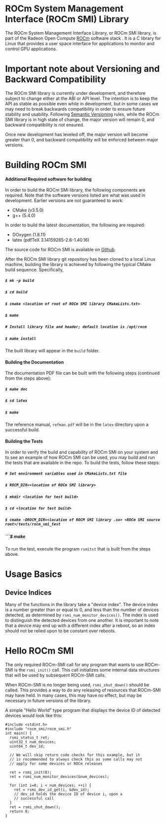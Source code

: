 
# ROCm System Management Interface (ROCm SMI) Library

The ROCm System Management Interface Library, or ROCm SMI library, is part of the Radeon Open Compute [ROCm](https://github.com/RadeonOpenCompute) software stack . It is a C library for Linux that provides a user space interface for applications to monitor and control GPU applications. 

# Important note about Versioning and Backward Compatibility
The ROCm SMI library is currently under development, and therefore subject to change either at the ABI or API level. The intention is to keep the API as stable as possible even while in development, but in some cases we may need to break backwards compatibility in order to ensure future stability and usability. Following [Semantic Versioning](https://semver.org/) rules, while the ROCm SMI library is in high state of change, the major version will remain 0, and backward compatibility is not ensured.

Once new development has leveled off, the major version will become greater than 0, and backward compatibility will be enforced between major versions.

# Building ROCm SMI

#### Additional Required software for building
In order to build the ROCm SMI library, the following components are required. Note that the software versions listed are what was used in development. Earlier versions are not guaranteed to work:
* CMake (v3.5.0)
* g++ (5.4.0)

In order to build the latest documentation, the following are required:
* DOxygen (1.8.11)
* latex (pdfTeX 3.14159265-2.6-1.40.16)

The source code for ROCm SMI is available on [Github](https://github.com/RadeonOpenCompute/rocm_smi_lib).

After the ROCm SMI library git repository has been cloned to a local Linux machine, building the library is achieved by following the typical CMake build sequence. Specifically,
##### ```$ mk -p build```
##### ```$ cd build```
##### ```$ cmake <location of root of ROCm SMI library CMakeLists.txt>```
##### ```$ make```
##### ```# Install library file and header; default location is /opt/rocm```
##### ```$ make install```
The built library will appear in the `build` folder.

#### Building the Documentation
The documentation PDF file can be built with the following steps (continued from the steps above):
##### ```$ make doc```
##### ```$ cd latex```
##### ```$ make```
The reference manual, `refman.pdf` will be in the `latex` directory upon a successful build.

#### Building the Tests
In order to verify the build and capability of ROCm SMI on your system and to see an example of how ROCm SMI can be used, you may build and run the tests that are available in the repo. To build the tests, follow these steps:

##### ```# Set environment variables used in CMakeLists.txt file```
##### ```$ ROCM_DIR=<location of ROCm SMI library>```

##### ```$ mkdir <location for test build>```
##### ```$ cd <location for test build>```
##### ```$ cmake -DROCM_DIR=<location of ROCM SMI library .so> <ROCm SMI source root>/tests/rocm_smi_test```
##### ```$ make

To run the test, execute the program `rsmitst` that is built from the steps above.

# Usage Basics
## Device Indices
Many of the functions in the library take a "device index". The device index is a number greater than or equal to 0, and less than the number of devices detected, as determined by `rsmi_num_monitor_devices()`. The index is used to distinguish the detected devices from one another. It is important to note that a device may end up with a different index after a reboot, so an index should not be relied upon to be constant over reboots.

# Hello ROCm SMI
The only required ROCm-SMI call for any program that wants to use ROCm-SMI is the `rsmi_init()` call. This call initializes some internal data structures that will be used by subsequent ROCm-SMI calls. 

When ROCm-SMI is no longer being used, `rsmi_shut_down()` should be called. This provides a way to do any releasing of resources that ROCm-SMI may have held. In many cases, this may have no effect, but may be necessary in future versions of the library.

A simple "Hello World" type program that displays the device ID of detected devices would look like this:

```
#include <stdint.h>
#include "rocm_smi/rocm_smi.h"
int main() {
  rsmi_status_t ret; 
  uint32_t num_devices; 
  uint64_t dev_id; 
 
  // We will skip return code checks for this example, but it 
  // is recommended to always check this as some calls may not
  // apply for some devices or ROCm releases
 
  ret = rsmi_init(0);
  ret = rsmi_num_monitor_devices(&num_devices);
 
  for (int i=0; i < num_devices; ++i) {
    ret = rsmi_dev_id_get(i, &dev_id);
    // dev_id holds the device ID of device i, upon a
    // successful call  
  }  
  ret = rsmi_shut_down();
  return 0;
}
```

